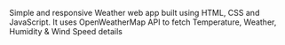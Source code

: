 Simple and responsive Weather web app built using HTML, CSS and JavaScript. It uses OpenWeatherMap API to fetch Temperature, Weather, Humidity & Wind Speed details
